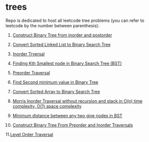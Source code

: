 # trees

Repo is dedicated to host all leetcode tree problems (you can refer to leetcode by the number between parenthesis):


1. [Construct Binary Tree from inorder and postorder](https://github.com/KumarAbhinav2/trees/blob/master/binaryTreeFromInorderPostorder(LTM-106).py)

2. [Convert Sorted Linked List to Binary Search Tree](https://github.com/KumarAbhinav2/trees/blob/master/convertSortedLinkedListtoBST(LTE-109).py)

3. [Inorder Trversal](https://github.com/KumarAbhinav2/trees/blob/master/inorderTraversal(LTM-94).py)

4. [Finding Kth Smallest node in Binary Search Tree (BST)](https://github.com/KumarAbhinav2/trees/blob/master/kthSmallestinBST(LTM-230).py)

5. [Preorder Traversal](https://github.com/KumarAbhinav2/trees/blob/master/preorderTraversal(LTM-144).py)

6. [Find Second minimum value in Binary Tree](https://github.com/KumarAbhinav2/trees/blob/master/secondMinimumValue(LTE-671).py)

7. [Convert Sorted Array to Binary Search Tree](https://github.com/KumarAbhinav2/trees/blob/master/sortedArrayToBST(LTM-108).py)

8. [Morris Inorder Traversal without recursion and stack in O(n) time complexity, O(1) space complexity](https://github.com/KumarAbhinav2/trees/blob/master/morrisInOrderTraversal.py)

9. [Minimum distance between any two give nodes in BST](https://github.com/KumarAbhinav2/trees/blob/master/minimumDistBetweenBSTNodes(LTE-783).py)

10. [Construct Binary Tree From Preorder and Inorder Traversals](https://github.com/KumarAbhinav2/trees/blob/master/binaryTreeFromPreOrderInOrder(LTM-105).py)

11.[Level Order Traversal](https://github.com/KumarAbhinav2/trees/blob/master/binary_tree_level_order_traversal(LTM-102).py)

